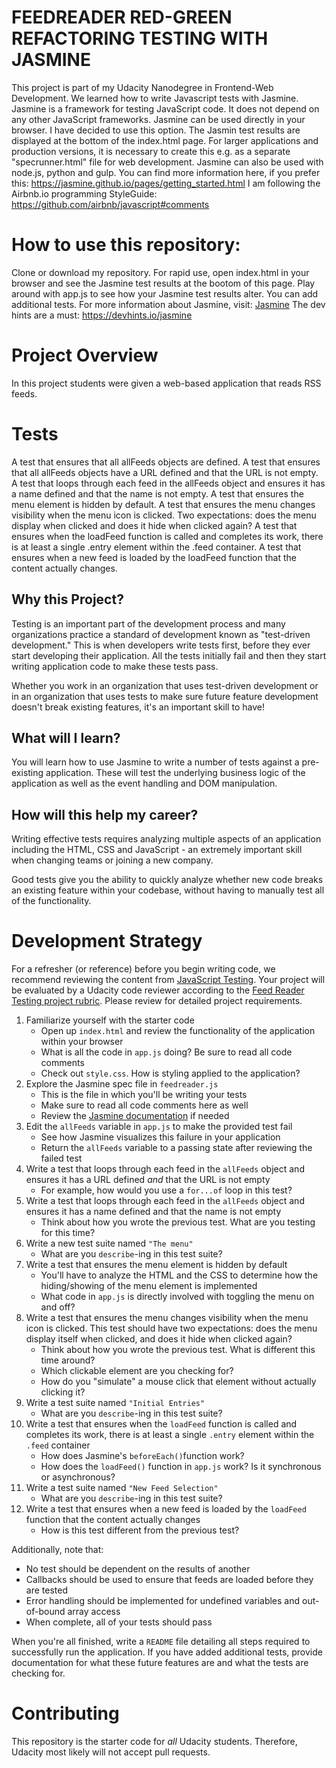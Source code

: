 # FEEDREADER RED-GREEN REFACTORING TESTING WITH JASMINE
This project is part of my Udacity Nanodegree in Frontend-Web Development. We learned how to write Javascript tests with Jasmine. Jasmine is a framework for testing JavaScript code. It does not depend on any other JavaScript frameworks. Jasmine can be used directly in your browser. I have decided to use this option. The Jasmin test results are displayed at the bottom of the index.html page. For larger applications and production versions, it is necessary to create this e.g. as a separate "specrunner.html" file for web development. Jasmine can also be used with node.js, python and gulp. You can find more information here, if you prefer this: 
https://jasmine.github.io/pages/getting_started.html
I am following the Airbnb.io programming StyleGuide: https://github.com/airbnb/javascript#comments


# How to use this repository: 

Clone or download my repository. For rapid use, open index.html in your browser and see the Jasmine test results at the bootom of this page. 
Play around with app.js to see how your Jasmine test results alter. You can add additional tests. 
For more information about Jasmine, visit: [Jasmine](http://jasmine.github.io/) 
The dev hints are a must: https://devhints.io/jasmine 



# Project Overview

In this project students were given a web-based application that reads RSS feeds.  

# Tests

A test that ensures that all allFeeds objects are defined.
A test that ensures that all allFeeds objects have a URL defined and that the URL is not empty.
A test that loops through each feed in the allFeeds object and ensures it has a name defined and that the name is not empty.
A test that ensures the menu element is hidden by default.
A test that ensures the menu changes visibility when the menu icon is clicked. Two expectations: does the menu display when clicked and does it hide when clicked again?
A test that ensures when the loadFeed function is called and completes its work, there is at least a single .entry element within the .feed container.
A test that ensures when a new feed is loaded by the loadFeed function that the content actually changes.


## Why this Project?

Testing is an important part of the development process and many organizations practice a standard of development known as "test-driven development." This is when developers write tests first, before they ever start developing their application. All the tests initially fail and then they start writing application code to make these tests pass.

Whether you work in an organization that uses test-driven development or in an organization that uses tests to make sure future feature development doesn't break existing features, it's an important skill to have!


## What will I learn?

You will learn how to use Jasmine to write a number of tests against a pre-existing application. These will test the underlying business logic of the application as well as the event handling and DOM manipulation.


## How will this help my career?

Writing effective tests requires analyzing multiple aspects of an application including the HTML, CSS and JavaScript - an extremely important skill when changing teams or joining a new company.

Good tests give you the ability to quickly analyze whether new code breaks an existing feature within your codebase, without having to manually test all of the functionality.


# Development Strategy

For a refresher (or reference) before you begin writing code, we recommend reviewing the content from [JavaScript Testing](https://www.udacity.com/course/javascript-testing--ud549). Your project will be evaluated by a Udacity code reviewer according to the [Feed Reader Testing project rubric](https://review.udacity.com/#!/rubrics/18/view). Please review for detailed project requirements.

1. Familiarize yourself with the starter code
    * Open up `index.html` and review the functionality of the application within your browser
    * What is all the code in `app.js` doing? Be sure to read all code comments
    * Check out `style.css`. How is styling applied to the application?
2. Explore the Jasmine spec file in `feedreader.js`
    * This is the file in which you'll be writing your tests
    * Make sure to read all code comments here as well
    * Review the [Jasmine documentation](http://jasmine.github.io) if needed
3. Edit the `allFeeds` variable in `app.js` to make the provided test fail
    * See how Jasmine visualizes this failure in your application
    * Return the `allFeeds` variable to a passing state after reviewing the failed test
4. Write a test that loops through each feed in the `allFeeds` object and ensures it has a URL defined _and_ that the URL is not empty
    * For example, how would you use a `for...of` loop in this test?
5. Write a test that loops through each feed in the `allFeeds` object and ensures it has a name defined and that the name is not empty
    * Think about how you wrote the previous test. What are you testing for this time?
6. Write a new test suite named `"The menu"`
    * What are you `describe`-ing in this test suite?
7. Write a test that ensures the menu element is hidden by default
    * You'll have to analyze the HTML and the CSS to determine how the hiding/showing of the menu element is implemented
    * What code in `app.js` is directly involved with toggling the menu on and off?
8. Write a test that ensures the menu changes visibility when the menu icon is clicked. This test should have two expectations: does the menu display itself when clicked, and does it hide when clicked again?
    * Think about how you wrote the previous test. What is different this time around?
    * Which clickable element are you checking for?
    * How do you "simulate" a mouse click that element without actually clicking it?
9. Write a test suite named `"Initial Entries"`
    * What are you `describe`-ing in this test suite?
10. Write a test that ensures when the `loadFeed` function is called and completes its work, there is at least a single `.entry` element within the `.feed` container
    * How does Jasmine's `beforeEach()`function work?
    * How does the `loadFeed()` function in `app.js` work? Is it synchronous or asynchronous?
11. Write a test suite named `"New Feed Selection"`
    * What are you `describe`-ing in this test suite?
12. Write a test that ensures when a new feed is loaded by the `loadFeed` function that the content actually changes
    * How is this test different from the previous test?

Additionally, note that:

 * No test should be dependent on the results of another
 * Callbacks should be used to ensure that feeds are loaded before they are tested
 * Error handling should be implemented for undefined variables and out-of-bound array access
 * When complete, all of your tests should pass

When you're all finished, write a `README` file detailing all steps required to successfully run the application. If you have added additional tests, provide documentation for what these future features are and what the tests are checking for.

# Contributing

This repository is the starter code for _all_ Udacity students. Therefore, Udacity most likely will not accept pull requests.
